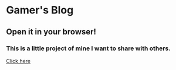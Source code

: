 # Gamer's Blog 
## Open it in your browser!
### This is a little project of mine I want to share with others.
[Click here](https://petergrn05.github.io/personalportfolio/)